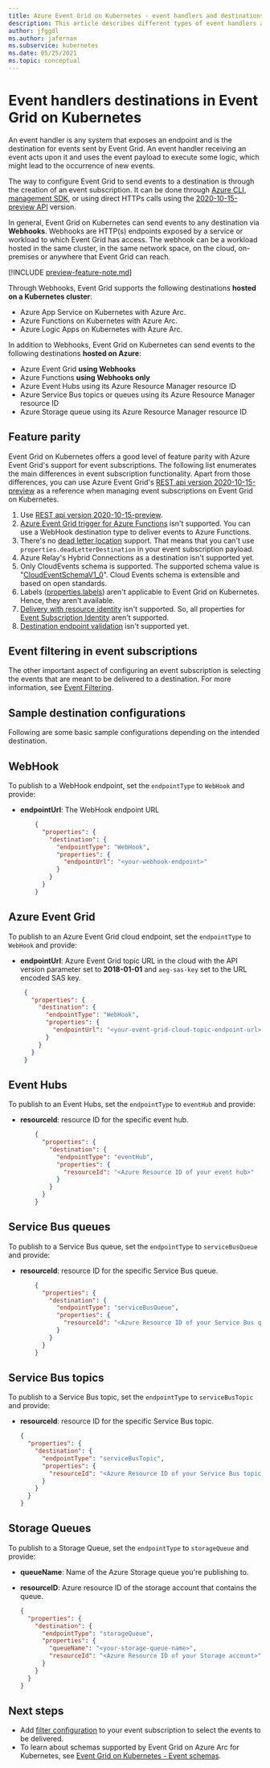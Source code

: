 ```yaml
---
title: Azure Event Grid on Kubernetes - event handlers and destinations
description: This article describes different types of event handlers and destinations supported by Event Grid on Kubernetes
author: jfggdl
ms.author: jafernan
ms.subservice: kubernetes
ms.date: 05/25/2021
ms.topic: conceptual
---
```


# Event handlers destinations in Event Grid on Kubernetes
An event handler is any system that exposes an endpoint and is the destination for events sent by Event Grid. An event handler receiving an event acts upon it and uses the event payload to execute some logic, which might lead to the occurrence of new events.

The way to configure Event Grid to send events to a destination is through the creation of an event subscription. It can be done through [Azure CLI](/cli/azure/eventgrid/event-subscription#az-eventgrid-event-subscription-create), [management SDK](../sdk-overview.md#management-sdks), or using direct HTTPs calls using the [2020-10-15-preview API](/rest/api/eventgrid/controlplane-version2023-06-01-preview/event-subscriptions/create-or-update) version.

In general, Event Grid on Kubernetes can send events to any destination via **Webhooks**. Webhooks are HTTP(s) endpoints exposed by a service or workload to which Event Grid has access. The webhook can be a workload hosted in the same cluster, in the same network space, on the cloud, on-premises or anywhere that Event Grid can reach.

[!INCLUDE [preview-feature-note.md](../includes/preview-feature-note.md)]

Through Webhooks, Event Grid supports the following destinations **hosted on a Kubernetes cluster**:

* Azure App Service on Kubernetes with Azure Arc.
* Azure Functions on Kubernetes with Azure Arc.
* Azure Logic Apps on Kubernetes with Azure Arc.

In addition to Webhooks, Event Grid on Kubernetes can send events to the following destinations **hosted on Azure**:

- Azure Event Grid **using Webhooks**
- Azure Functions **using Webhooks only**
- Azure Event Hubs using its Azure Resource Manager resource ID
- Azure Service Bus topics or queues using its Azure Resource Manager resource ID
- Azure Storage queue using its Azure Resource Manager resource ID



## Feature parity
Event Grid on Kubernetes offers a good level of feature parity with Azure Event Grid's support for event subscriptions. The following list enumerates the main differences in event subscription functionality. Apart from those differences, you can use Azure Event Grid's [REST api version 2020-10-15-preview](/rest/api/eventgrid/controlplane-version2023-06-01-preview/event-subscriptions) as a reference when managing event subscriptions on Event Grid on Kubernetes.

1. Use [REST api version 2020-10-15-preview](/rest/api/eventgrid/controlplane-version2023-06-01-preview/event-subscriptions).
2. [Azure Event Grid trigger for Azure Functions](../../azure-functions/functions-bindings-event-grid-trigger.md?tabs=csharp%2Cconsole) isn't supported. You can use a WebHook destination type to deliver events to Azure Functions.
3. There's no [dead letter location](../manage-event-delivery.md#set-dead-letter-location) support. That means that you can't use ``properties.deadLetterDestination`` in your event subscription payload.
4. Azure Relay's Hybrid Connections as a destination isn't supported yet.
5. Only CloudEvents schema is supported. The supported schema value is "[CloudEventSchemaV1_0](/rest/api/eventgrid/controlplane-version2023-06-01-preview/event-subscriptions/create-or-update#eventdeliveryschema)". Cloud Events schema is extensible and based on open standards.
6. Labels ([properties.labels](/rest/api/eventgrid/controlplane-version2023-06-01-preview/event-subscriptions/create-or-update#request-body)) aren't applicable to Event Grid on Kubernetes. Hence, they aren't available.
7. [Delivery with resource identity](/rest/api/eventgrid/controlplane-version2023-06-01-preview/event-subscriptions/create-or-update#deliverywithresourceidentity) isn't supported. So, all properties for [Event Subscription Identity](/rest/api/eventgrid/controlplane-version2023-06-01-preview/event-subscriptions/create-or-update#eventsubscriptionidentity) aren't supported.
8. [Destination endpoint validation](../webhook-event-delivery.md#endpoint-validation-with-event-grid-events) isn't supported yet.

## Event filtering in event subscriptions
The other important aspect of configuring an event subscription is selecting the events that are meant to be delivered to a destination. For more information, see [Event Filtering](filter-events.md).

## Sample destination configurations

Following are some basic sample configurations depending on the intended destination.

## WebHook
To publish to a WebHook endpoint, set the `endpointType` to `WebHook` and provide:

* **endpointUrl**: The WebHook endpoint URL

    ```json
        {
          "properties": {
            "destination": {
              "endpointType": "WebHook",
              "properties": {
                "endpointUrl": "<your-webhook-endpoint>"
              }
            }
          }
        }
    ```

## Azure Event Grid

To publish to an Azure Event Grid cloud endpoint, set the `endpointType` to `WebHook` and provide:

* **endpointUrl**: Azure Event Grid topic URL in the cloud with the API version parameter set to **2018-01-01** and `aeg-sas-key` set to the URL encoded SAS key.

   ```json
    {
      "properties": {
        "destination": {
          "endpointType": "WebHook",
          "properties": {
            "endpointUrl": "<your-event-grid-cloud-topic-endpoint-url>?api-version=2018-01-01&aeg-sas-key=urlencoded(sas-key-value)"
          }
        }
      }
    }
   ```

## Event Hubs

To publish to an Event Hubs, set the `endpointType` to `eventHub` and provide:

* **resourceId**: resource ID for the specific event hub.

    ```json
        {
          "properties": {
            "destination": {
              "endpointType": "eventHub",
              "properties": {
                "resourceId": "<Azure Resource ID of your event hub>"
              }
            }
          }
        }
    ```

## Service Bus queues

To publish to a Service Bus queue, set the `endpointType` to `serviceBusQueue` and provide:

* **resourceId**: resource ID for the specific Service Bus queue.

    ```json
        {
          "properties": {
            "destination": {
              "endpointType": "serviceBusQueue",
              "properties": {
                "resourceId": "<Azure Resource ID of your Service Bus queue>"
              }
            }
          }
        }
    ```

## Service Bus topics

To publish to a Service Bus topic, set the `endpointType` to `serviceBusTopic` and provide:

* **resourceId**: resource ID for the specific Service Bus topic.

    ```json
    {
      "properties": {
        "destination": {
          "endpointType": "serviceBusTopic",
          "properties": {
            "resourceId": "<Azure Resource ID of your Service Bus topic>"
          }
        }
      }
    }
    ```

## Storage Queues

To publish to a Storage Queue, set the  `endpointType` to `storageQueue` and provide:

* **queueName**: Name of the Azure Storage queue you're publishing to.
* **resourceID**: Azure resource ID of the storage account that contains the queue.

    ```json
    {
      "properties": {
        "destination": {
          "endpointType": "storageQueue",
          "properties": {
            "queueName": "<your-storage-queue-name>",
            "resourceId": "<Azure Resource ID of your Storage account>"
          }
        }
      }
    }
    ```

## Next steps

* Add [filter configuration](filter-events.md) to your event subscription to select the events to be delivered.
* To learn about schemas supported by Event Grid on Azure Arc for Kubernetes, see [Event Grid on Kubernetes - Event schemas](event-schemas.md).
